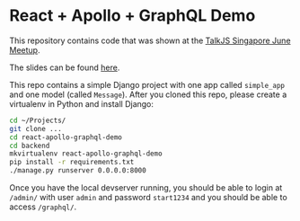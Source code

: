 # React + Apollo + GraphQL Demo

This repository contains code that was shown at the [TalkJS Singapore June Meetup](https://www.meetup.com/Singapore-JS/events/240521034/).

The slides can be found [here](https://speakerdeck.com/mbrochh/using-apollo-with-reactjs-and-graphql).

This repo contains a simple Django project with one app called `simple_app`
and one model (called `Message`). After you cloned this repo, please create
a virtualenv in Python and install Django:

```bash
cd ~/Projects/
git clone ...
cd react-apollo-graphql-demo
cd backend
mkvirtualenv react-apollo-graphql-demo
pip install -r requirements.txt
./manage.py runserver 0.0.0.0:8000
```

Once you have the local devserver running, you should be able to login at
`/admin/` with user `admin` and password `start1234` and you should be able to
access `/graphql/`.

